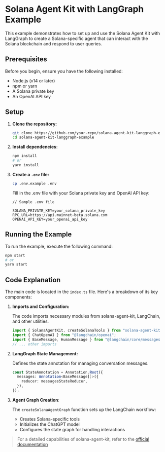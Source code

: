 # Solana Agent Kit with LangGraph Example

This example demonstrates how to set up and use the Solana Agent Kit with LangGraph to create a Solana-specific agent that can interact with the Solana blockchain and respond to user queries.

## Prerequisites

Before you begin, ensure you have the following installed:

- Node.js (v14 or later)
- npm or yarn
- A Solana private key
- An OpenAI API key

## Setup

1. **Clone the repository:**

    ```bash
    git clone https://github.com/your-repo/solana-agent-kit-langgraph-example.git
    cd solana-agent-kit-langgraph-example
    ```

2. **Install dependencies:**

    ```bash
    npm install
    # or
    yarn install
    ```

3. **Create a `.env` file:**

    ```bash
    cp .env.example .env
    ```


    Fill in the .env file with your Solana private key and OpenAI API key:

    ```plaintext
    // Sample .env file
    
    SOLANA_PRIVATE_KEY=your_solana_private_key
    RPC_URL=https://api.mainnet-beta.solana.com
    OPENAI_API_KEY=your_openai_api_key
    ```

## Running the Example

To run the example, execute the following command:

```bash
npm start
# or
yarn start
```

## Code Explanation

The main code is located in the `index.ts` file. Here's a breakdown of its key components:

1. **Imports and Configuration:**

    The code imports necessary modules from solana-agent-kit, LangChain, and other utilities.

    ```typescript
    import { SolanaAgentKit, createSolanaTools } from "solana-agent-kit";
    import { ChatOpenAI } from "@langchain/openai";
    import { BaseMessage, HumanMessage } from "@langchain/core/messages";
    // ... other imports
    ```

2. **LangGraph State Management:**

    Defines the state annotation for managing conversation messages.

    ```typescript
    const StateAnnotation = Annotation.Root({
      messages: Annotation<BaseMessage[]>({
        reducer: messagesStateReducer,
      }),
    });
    ```

3. **Agent Graph Creation:**

    The `createSolanaAgentGraph` function sets up the LangChain workflow:
    - Creates Solana-specific tools
    - Initializes the ChatGPT model
    - Configures the state graph for handling interactions



> For a detailed capabilities of solana-agent-kit, refer to the [official documentation](https://github.com/sendaifun/solana-agent-kit)